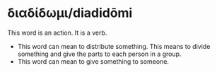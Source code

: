 # διαδίδωμι/diadidōmi
This word is an action. It is a verb.

* This word can mean to distribute something. This means to divide something and give the parts to each person in a group.
* This word can mean to give something to someone.
